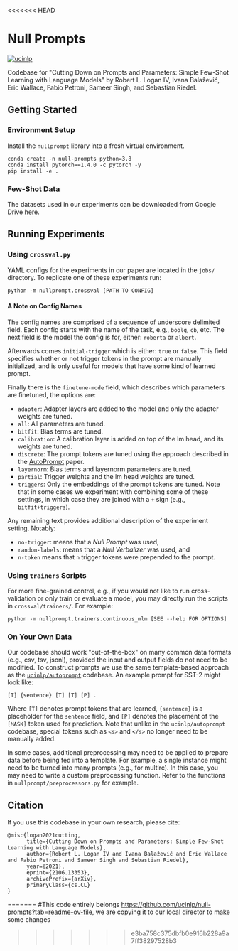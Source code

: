 <<<<<<< HEAD
# Null Prompts

[![ucinlp](https://circleci.com/gh/ucinlp/null-prompts.svg?style=svg)](https://app.circleci.com/pipelines/github/ucinlp/null-prompts)

Codebase for "Cutting Down on Prompts and Parameters: Simple Few-Shot Learning
with Language Models" by Robert L. Logan IV, Ivana Balažević, Eric Wallace,
Fabio Petroni, Sameer Singh, and Sebastian Riedel.


## Getting Started

### Environment Setup

Install the `nullprompt` library into a fresh virtual environment.

```{bash}
conda create -n null-prompts python=3.8
conda install pytorch==1.4.0 -c pytorch -y
pip install -e .
```

### Few-Shot Data

The datasets used in our experiments can be downloaded from Google Drive [here](https://drive.google.com/drive/folders/1rOewIDLLX5ZkW-53AYeEoeUViQXkL01o).


## Running Experiments

### Using `crossval.py`

YAML configs for the experiments in our paper are located in the `jobs/`
directory. To replicate one of these experiments run:

```{bash}
python -m nullprompt.crossval [PATH TO CONFIG]
```

#### A Note on Config Names

The config names are comprised of a sequence of underscore delimited field.
Each config starts with the name of the task, e.g., `boolq`, `cb`, etc.
The next field is the model the config is for, either: `roberta` or `albert`.

Afterwards comes `initial-trigger` which is either: `true` or `false`.
This field specifies whether or not trigger tokens in the prompt are
manually initialized, and is only useful for models that have some kind of
learned prompt.

Finally there is the `finetune-mode` field, which describes which parameters
are finetuned, the options are:
- `adapter`: Adapter layers are added to the model and only the adapter weights
  are tuned.
- `all`: All parameters are tuned.
- `bitfit`: Bias terms are tuned.
- `calibration`: A calibration layer is added on top of the lm head, and its
  weights are tuned. 
- `discrete`: The prompt tokens are tuned using the approach described in the [AutoPrompt](https://arxiv.org/abs/2010.15980) paper.
- `layernorm`: Bias terms and layernorm parameters are tuned.
- `partial`: Trigger weights and the lm head weights are tuned.
- `triggers`: Only the embeddings of the prompt tokens are tuned.
Note that in some cases we experiment with combining some of these settings, in
which case they are joined with a `+` sign (e.g., `bitfit+triggers`).

Any remaining text provides additional description of the experiment setting.
Notably: 
- `no-trigger`: means that a *Null Prompt* was used,
- `random-labels`: means that a *Null Verbalizer* was used, and 
- `n-token` means that `n` trigger tokens were prepended to the prompt.


### Using `trainers` Scripts

For more fine-grained control, e.g., if you would not like to run
cross-validation or only train or evaluate a model, you may directly run the
scripts in `crossval/trainers/`. For example:

```{bash}
python -m nullprompt.trainers.continuous_mlm [SEE --help FOR OPTIONS]
```

### On Your Own Data

Our codebase should work "out-of-the-box" on many common data formats (e.g.,
csv, tsv, jsonl), provided the input and output fields do not need to be
modified. To construct prompts we use the same template-based approach as the
[`ucinlp/autoprompt`](https://github.com/ucinlp/autoprompt) codebase. An
example prompt for SST-2 might look like:

`[T] {sentence} [T] [T] [P] .`

Where `[T]` denotes prompt tokens that are learned, `{sentence}` is a
placeholder for the `sentence` field, and `[P]` denotes the placement of the
`[MASK]` token used for prediction. Note that unlike in the `ucinlp/autoprompt`
codebase, special tokens such as `<s>` and `</s>` no longer need to be manually
added.

In some cases, additional preprocessing may need to be applied to prepare data
before being fed into a template. For example, a single instance might need to
be turned into many prompts (e.g., for multirc). In this case, you may need to
write a custom preprocessing function. Refer to the functions in
`nullprompt/preprocessors.py` for example.

## Citation

If you use this codebase in your own research, please cite:
```{latex}
@misc{logan2021cutting,
      title={Cutting Down on Prompts and Parameters: Simple Few-Shot Learning with Language Models}, 
      author={Robert L. Logan IV and Ivana Balažević and Eric Wallace and Fabio Petroni and Sameer Singh and Sebastian Riedel},
      year={2021},
      eprint={2106.13353},
      archivePrefix={arXiv},
      primaryClass={cs.CL}
}
```
=======
#This code entirely belongs https://github.com/ucinlp/null-prompts?tab=readme-ov-file, we are copying it to our local director to make some changes
>>>>>>> e3ba758c375dbfb0e916b228a9a7ff38297528b3
